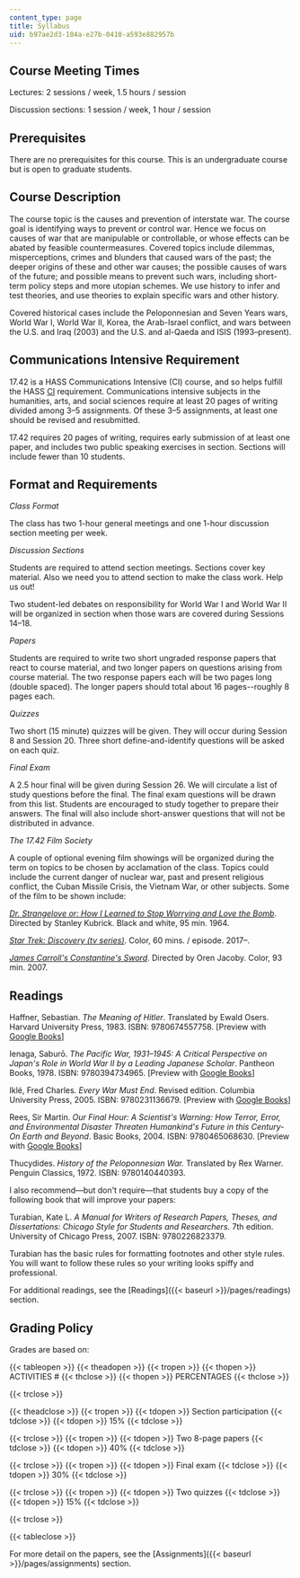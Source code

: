 ```yaml
---
content_type: page
title: Syllabus
uid: b97ae2d3-104a-e27b-0410-a593e882957b
---
```


Course Meeting Times
--------------------

Lectures: 2 sessions / week, 1.5 hours / session

Discussion sections: 1 session / week, 1 hour / session

Prerequisites
-------------

There are no prerequisites for this course. This is an undergraduate course but is open to graduate students.

Course Description
------------------

The course topic is the causes and prevention of interstate war. The course goal is identifying ways to prevent or control war. Hence we focus on causes of war that are manipulable or controllable, or whose effects can be abated by feasible countermeasures. Covered topics include dilemmas, misperceptions, crimes and blunders that caused wars of the past; the deeper origins of these and other war causes; the possible causes of wars of the future; and possible means to prevent such wars, including short-term policy steps and more utopian schemes. We use history to infer and test theories, and use theories to explain specific wars and other history.

Covered historical cases include the Peloponnesian and Seven Years wars, World War I, World War II, Korea, the Arab-Israel conflict, and wars between the U.S. and Iraq (2003) and the U.S. and al-Qaeda and ISIS (1993–present).

Communications Intensive Requirement
------------------------------------

17.42 is a HASS Communications Intensive (CI) course, and so helps fulfill the HASS [CI](http://web.mit.edu/commreq/) requirement. Communications intensive subjects in the humanities, arts, and social sciences require at least 20 pages of writing divided among 3–5 assignments. Of these 3–5 assignments, at least one should be revised and resubmitted.

17.42 requires 20 pages of writing, requires early submission of at least one paper, and includes two public speaking exercises in section. Sections will include fewer than 10 students.

Format and Requirements
-----------------------

_Class Format_

The class has two 1-hour general meetings and one 1-hour discussion section meeting per week. 

_Discussion Sections_

Students are required to attend section meetings. Sections cover key material. Also we need you to attend section to make the class work. Help us out!

Two student-led debates on responsibility for World War I and World War II will be organized in section when those wars are covered during Sessions 14–18.

_Papers_

Students are required to write two short ungraded response papers that react to course material, and two longer papers on questions arising from course material. The two response papers each will be two pages long (double spaced). The longer papers should total about 16 pages--roughly 8 pages each.

_Quizzes_

Two short (15 minute) quizzes will be given. They will occur during Session 8 and Session 20. Three short define-and-identify questions will be asked on each quiz.

_Final Exam_

A 2.5 hour final will be given during Session 26. We will circulate a list of study questions before the final. The final exam questions will be drawn from this list. Students are encouraged to study together to prepare their answers. The final will also include short-answer questions that will not be distributed in advance.

_The 17.42 Film Society_

A couple of optional evening film showings will be organized during the term on topics to be chosen by acclamation of the class. Topics could include the current danger of nuclear war, past and present religious conflict, the Cuban Missile Crisis, the Vietnam War, or other subjects. Some of the film to be shown include:

_[Dr. Strangelove or: How I Learned to Stop Worrying and Love the Bomb](https://www.imdb.com/title/tt0057012/?ref_=nv_sr_2)_. Directed by Stanley Kubrick. Black and white, 95 min. 1964.

_[Star Trek: Discovery (tv series)](https://www.imdb.com/title/tt5171438/?ref_=tt_ov_inf)_. Color, 60 mins. / episode. 2017–.

_[James Carroll's Constantine's Sword](https://www.imdb.com/title/tt0902270/?ref_=nv_sr_1)_. Directed by Oren Jacoby. Color, 93 min. 2007.

Readings
--------

Haffner, Sebastian. _The Meaning of Hitler_. Translated by Ewald Osers. Harvard University Press, 1983. ISBN: 9780674557758. \[Preview with [Google Books](https://books.google.com/books?id=k2-ZkIvt35QC&pg=PAfrontcover#v=onepage&q&f=false)\]

Ienaga, Saburō. _The Pacific War, 1931–1945: A Critical Perspective on Japan's Role in World War II by a Leading Japanese Scholar_. Pantheon Books, 1978. ISBN: 9780394734965. \[Preview with [Google Books](https://books.google.com/books?id=49bWRrBQP74C&pg=PAfrontcover#v=onepage&q&f=false)\]

Iklé, Fred Charles. _Every War Must End_. Revised edition. Columbia University Press, 2005. ISBN: 9780231136679. \[Preview with [Google Books](https://books.google.com/books?id=WXswYABYlJ4C&pg=PAfrontcover#v=onepage&q&f=false)\]

Rees, Sir Martin. _Our Final Hour: A Scientist's Warning: How Terror, Error, and Environmental Disaster Threaten Humankind's Future in this Century-On Earth and Beyond_. Basic Books, 2004. ISBN: 9780465068630. \[Preview with [Google Books](https://books.google.com/books?id=2NNfIXyttn4C&pg=PAfrontcover#v=onepage&q&f=false)\]

Thucydides. _History of the Peloponnesian War._ Translated by Rex Warner. Penguin Classics, 1972. ISBN: 9780140440393. 

I also recommend—but don't require—that students buy a copy of the following book that will improve your papers:

Turabian, Kate L. _A Manual for Writers of Research Papers, Theses, and Dissertations: Chicago Style for Students and Researchers_. 7th edition. University of Chicago Press, 2007. ISBN: 9780226823379.

Turabian has the basic rules for formatting footnotes and other style rules. You will want to follow these rules so your writing looks spiffy and professional.

For additional readings, see the [Readings]({{< baseurl >}}/pages/readings) section.

Grading Policy
--------------

Grades are based on:

{{< tableopen >}}
{{< theadopen >}}
{{< tropen >}}
{{< thopen >}}
ACTIVITIES #
{{< thclose >}}
{{< thopen >}}
PERCENTAGES
{{< thclose >}}

{{< trclose >}}

{{< theadclose >}}
{{< tropen >}}
{{< tdopen >}}
Section participation
{{< tdclose >}}
{{< tdopen >}}
15%
{{< tdclose >}}

{{< trclose >}}
{{< tropen >}}
{{< tdopen >}}
Two 8-page papers
{{< tdclose >}}
{{< tdopen >}}
40%
{{< tdclose >}}

{{< trclose >}}
{{< tropen >}}
{{< tdopen >}}
Final exam
{{< tdclose >}}
{{< tdopen >}}
30%
{{< tdclose >}}

{{< trclose >}}
{{< tropen >}}
{{< tdopen >}}
Two quizzes
{{< tdclose >}}
{{< tdopen >}}
15%
{{< tdclose >}}

{{< trclose >}}

{{< tableclose >}}

For more detail on the papers, see the [Assignments]({{< baseurl >}}/pages/assignments) section.